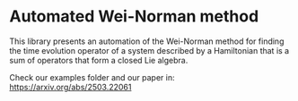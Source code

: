 # Automated Wei-Norman method

This library presents an automation of the Wei-Norman method for finding the time evolution operator of a system described by a Hamiltonian that is a sum of operators that form a closed Lie algebra.

Check our examples folder and our paper in: <https://arxiv.org/abs/2503.22061>
